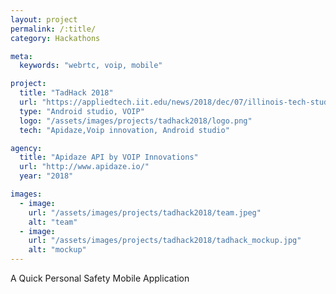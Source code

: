 ```yaml
---
layout: project
permalink: /:title/
category: Hackathons

meta:
  keywords: "webrtc, voip, mobile"

project:
  title: "TadHack 2018"
  url: "https://appliedtech.iit.edu/news/2018/dec/07/illinois-tech-students-earn-second-place-tadhack-competition?fbclid=IwAR06dq2booOX-v77xqeRk0JgJDBsUJQrLRXE1FTl1P3-Da8DJwTTLMIyZqU"
  type: "Android studio, VOIP"
  logo: "/assets/images/projects/tadhack2018/logo.png"
  tech: "Apidaze,Voip innovation, Android studio"

agency:
  title: "Apidaze API by VOIP Innovations"
  url: "http://www.apidaze.io/"
  year: "2018"

images:
  - image:
    url: "/assets/images/projects/tadhack2018/team.jpeg"
    alt: "team"
  - image:
    url: "/assets/images/projects/tadhack2018/tadhack_mockup.jpg"
    alt: "mockup"
---
```

<p>A Quick Personal Safety Mobile Application</p>
 